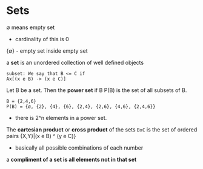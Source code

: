 # Sets

 ∅ means empty set
 - cardinality of this is 0

 {∅} - empty set inside empty set

a **set** is an unordered collection of well defined objects

    subset: We say that B <= C if
    Ax[(x e B) -> (x e C)]

Let B be a set. Then the **power set** if B P(B) is the set of all subsets of B.

    B = {2,4,6}
    P(B) = {ø, {2}, {4}, {6}, {2,4}, {2,6}, {4,6}, {2,4,6}}

- there is 2^n elements in a power set.

The **cartesian product** or **cross product** of the sets `BxC` is the set of ordered pairs {X,Y}|(x e B) ^ (y e C)}
- basically all possible combinations of each number

a **compliment of a set is all elements not in that set**
